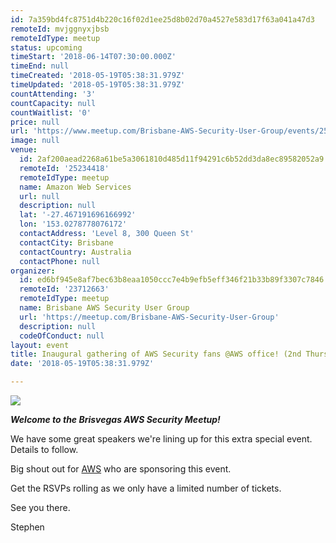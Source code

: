 ```yaml
---
id: 7a359bd4fc8751d4b220c16f02d1ee25d8b02d70a4527e583d17f63a041a47d3
remoteId: mvjggnyxjbsb
remoteIdType: meetup
status: upcoming
timeStart: '2018-06-14T07:30:00.000Z'
timeEnd: null
timeCreated: '2018-05-19T05:38:31.979Z'
timeUpdated: '2018-05-19T05:38:31.979Z'
countAttending: '3'
countCapacity: null
countWaitlist: '0'
price: null
url: 'https://www.meetup.com/Brisbane-AWS-Security-User-Group/events/250739718/'
image: null
venue:
  id: 2af200aead2268a61be5a3061810d485d11f94291c6b52dd3da8ec89582052a9
  remoteId: '25234418'
  remoteIdType: meetup
  name: Amazon Web Services
  url: null
  description: null
  lat: '-27.467191696166992'
  lon: '153.0278778076172'
  contactAddress: 'Level 8, 300 Queen St'
  contactCity: Brisbane
  contactCountry: Australia
  contactPhone: null
organizer:
  id: ed6bf945e8af7bec63b8eaa1050ccc7e4b9efb5eff346f21b33b89f3307c7846
  remoteId: '23712663'
  remoteIdType: meetup
  name: Brisbane AWS Security User Group
  url: 'https://meetup.com/Brisbane-AWS-Security-User-Group'
  description: null
  codeOfConduct: null
layout: event
title: Inaugural gathering of AWS Security fans @AWS office! (2nd Thursday)
date: '2018-05-19T05:38:31.979Z'

---
```

<p><img src="https://secure.meetupstatic.com/photos/event/4/4/8/2/600_461597538.jpeg" /></p> <p><b><i>Welcome to the Brisvegas AWS Security Meetup!</i></b></p> <p>We have some great speakers we're lining up for this extra special event. Details to follow.</p> <p>Big shout out for <a href="https://aws.amazon.com/">AWS</a> who are sponsoring this event.</p> <p>Get the RSVPs rolling as we only have a limited number of tickets.</p> <p>See you there.</p> <p>Stephen</p>
